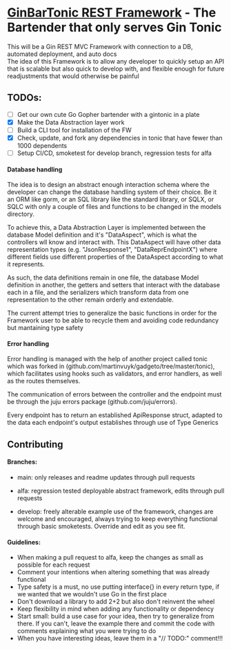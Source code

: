# [GinBarTonic REST Framework](https://github.com/martinvuyk/ginbartonic) - The Bartender that only serves Gin Tonic

This will be a Gin REST MVC Framework with connection to a DB, automated deployment, and auto docs<br />
The idea of this Framework is to allow any developer to quickly setup an API that is scalable but also quick to develop with, and flexible enough for future readjustments that would otherwise be painful

## TODOs:

<!-- - [ ] Stuff -->

- [ ] Get our own cute Go Gopher bartender with a gintonic in a plate
- [x] Make the Data Abstraction layer work
- [ ] Build a CLI tool for installation of the FW
- [x] Check, update, and fork any dependencies in tonic that have fewer than 1000 dependents
- [ ] Setup CI/CD, smoketest for develop branch, regression tests for alfa

#### Database handling

The idea is to design an abstract enough interaction schema where the developer can change the database handling system of their choice. Be it an ORM like gorm, or an SQL library like the standard library, or SQLX, or SQLC with only a couple of files and functions to be changed in the models directory.

To achieve this, a Data Abstraction Layer is implemented between the database Model definition and it's "DataAspect", which is what the controllers wll know and interact with. This DataAspect will have other data representation types (e.g. "JsonResponse1", "DataReprEndpointX") where different fields use different properties of the DataAspect according to what it represents.

As such, the data definitions remain in one file, the database Model definition in another, the getters and setters that interact with the database each in a file, and the serializers which transform data from one representation to the other remain orderly and extendable.

The current attempt tries to generalize the basic functions in order for the Framework user to be able to recycle them and avoiding code redundancy but mantaining type safety

#### Error handling

Error handling is managed with the help of another project called tonic which was forked in (github.com/martinvuyk/gadgeto/tree/master/tonic), which facilitates using hooks such as validators, and error handlers, as well as the routes themselves.

The communication of errors between the controller and the endpoint must be through the juju errors package (github.com/juju/errors).

Every endpoint has to return an established ApiResponse struct, adapted to the data each endpoint's output establishes through use of Type Generics

## Contributing

#### Branches:

- main: only releases and readme updates through pull requests

- alfa: regression tested deployable abstract framework, edits through pull requests

- develop: freely alterable example use of the framework, changes are welcome and encouraged, always trying to keep everything functional through basic smoketests. Override and edit as you see fit.

#### Guidelines:

- When making a pull request to alfa, keep the changes as small as possible for each request
- Comment your intentions when altering something that was already functional
- Type safety is a must, no use putting interface{} in every return type, if we wanted that we wouldn't use Go in the first place
- Don't download a library to add 2+2 but also don't reinvent the wheel
- Keep flexibility in mind when adding any functionality or dependency
- Start small: build a use case for your idea, then try to generalize from there. If you can't, leave the example there and commit the code with comments explaining what you were trying to do
- When you have interesting ideas, leave them in a "// TODO:" comment!!!
